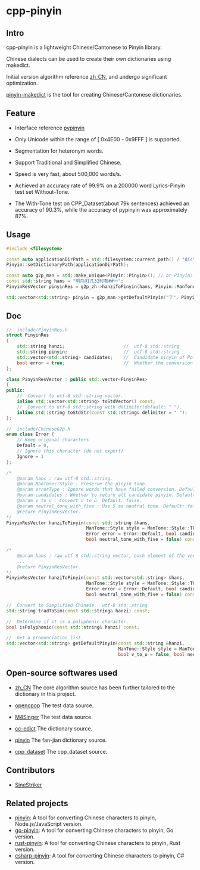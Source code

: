 # cpp-pinyin

## Intro

cpp-pinyin is a lightweight Chinese/Cantonese to Pinyin library.

Chinese dialects can be used to create their own dictionaries using makedict.

Initial version algorithm reference [zh_CN](https://github.com/ZiQiangWang/zh_CN), and undergo significant optimization.

[pinyin-makedict](https://github.com/wolfgitpr/pinyin-makedict) is the tool for creating Chinese/Cantonese dictionaries.

## Feature

+ Interface reference [pypinyin](https://github.com/mozillazg/python-pinyin)

+ Only Unicode within the range of  [ 0x4E00 - 0x9FFF ]  is supported.

+ Segmentation for heteronym words.

+ Support Traditional and Simplified Chinese.

+ Speed is very fast, about 500,000 words/s.

+ Achieved an accuracy rate of 99.9% on a 200000 word Lyrics-Pinyin test set Without-Tone.

+ The With-Tone test on CPP_Dataset(about 79k sentences) achieved an accuracy of 90.3%, while the accuracy of pypinyin
  was approximately 87%.

## Usage

```c++
#include <filesystem>

const auto applicationDirPath = std::filesystem::current_path() / "dict";
Pinyin::setDictionaryPath(applicationDirPath);

const auto g2p_man = std::make_unique<Pinyin::Pinyin>(); // or Pinyin::Jyutping
const std::string hans = "明月@1几32时有##一";
PinyinResVector pinyinRes = g2p_zh->hanziToPinyin(hans, Pinyin::ManTone::Style::TONE3, Pinyin::Error::Default, true, false, true);

std::vector<std::string> pinyin = g2p_man->getDefaultPinyin("了", Pinyin::ManTone::Style::TONE3, false, false)
```

## Doc

```c++
//  include/PinyinRes.h
struct PinyinRes
{
    std::string hanzi;                      //  utf-8 std::string
    std::string pinyin;                     //  utf-8 std::string
    std::vector<std::string> candidates;    //  Candidate pinyin of Polyphonic Characters.
    bool error = true;                      //  Whether the conversion failed.
};

class PinyinResVector : public std::vector<PinyinRes>
{
public:
    //  Convert to utf-8 std::string vector.
    inline std::vector<std::string> toStdVector() const;
    //  Convert to utf-8 std::string with delimiter(default: " ").
    inline std::string toStdStr(const std::string& delimiter = " ");
};

//  include/ChineseG2p.h
enum class Error {
    // Keep original characters
    Default = 0,
    // Ignore this character (do not export)
    Ignore = 1
};

/*
    @param hans : raw utf-8 std::string.
    @param ManTone::Style : Preserve the pinyin tone.
    @param errorType : Ignore words that have failed conversion. Default: Keep original.
    @param candidates : Whether to return all candidate pinyin. Default: true.
    @param v_to_u : Convert v to ü. Default: false.
    @param neutral_tone_with_five : Use 5 as neutral tone. Default: false.
    @return PinyinResVector.
*/
PinyinResVector hanziToPinyin(const std::string &hans,
                              ManTone::Style style = ManTone::Style::TONE,
                              Error error = Error::Default, bool candidates = true, bool v_to_u = false,
                              bool neutral_tone_with_five = false) const;

/*
    @param hans : raw utf-8 std::string vector, each element of the vector is a character.
    ...
    @return PinyinResVector.
*/
PinyinResVector hanziToPinyin(const std::vector<std::string> &hans,
                              ManTone::Style style = ManTone::Style::TONE,
                              Error error = Error::Default, bool candidates = true, bool v_to_u = false,
                              bool neutral_tone_with_five = false) const;

//  Convert to Simplified Chinese.  utf-8 std::string
std::string tradToSim(const std::string& hanzi) const;

//  Determine if it is a polyphonic character.
bool isPolyphonic(const std::string& hanzi) const;

//  Get a pronunciation list.
std::vector<std::string> getDefaultPinyin(const std::string &hanzi,
                                          ManTone::Style style = ManTone::Style::TONE,
                                          bool v_to_u = false, bool neutral_tone_with_five = false) const;
```

## Open-source softwares used

+ [zh_CN](https://github.com/ZiQiangWang/zh_CN)
  The core algorithm source has been further tailored to the dictionary in this project.

+ [opencpop](http://wenet.org.cn/opencpop/)
  The test data source.

+ [M4Singer](https://github.com/M4Singer/M4Singer)
  The test data source.

+ [cc-edict](https://cc-cedict.org/wiki/)
  The dictionary source.

+ [pinyin](https://github.com/kfcd/pinyin)
  The fan-jian dictionary source.

+ [cpp_dataset](https://github.com/kakaobrain/g2pm/tree/master/data)
  The cpp_dataset source.

## Contributors

+ [SineStriker](https://github.com/SineStriker)

## Related projects

+ [pinyin](https://github.com/hotoo/pinyin): A tool for converting Chinese characters to pinyin, Node.js/JavaScript
  version.
+ [go-pinyin](https://github.com/mozillazg/go-pinyin): A tool for converting Chinese characters to pinyin, Go version.
+ [rust-pinyin](https://github.com/mozillazg/rust-pinyin): A tool for converting Chinese characters to pinyin, Rust
  version.
+ [csharp-pinyin](https://github.com/wolfgitpr/csharp-pinyin): A tool for converting Chinese characters to pinyin, C#
  version.